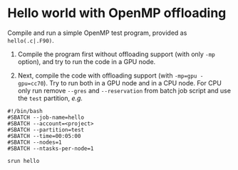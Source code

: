 # Hello world with OpenMP offloading

Compile and run a simple OpenMP test program, provided as `hello(.c|.F90)`.

1. Compile the program first without offloading support (with only `-mp`
   option), and try to run the code in a GPU node.

2. Next, compile the code with offloading support (with `-mp=gpu -gpu=cc70`).
   Try to run both in a GPU node and in a CPU node. For CPU only run remove
   `--gres` and `--reservation` from batch job script and use the `test`
   partition, *e.g.*

```
#!/bin/bash
#SBATCH --job-name=hello
#SBATCH --account=<project>
#SBATCH --partition=test
#SBATCH --time=00:05:00
#SBATCH --nodes=1
#SBATCH --ntasks-per-node=1

srun hello
```
